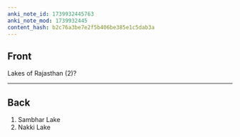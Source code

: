 ```yaml
---
anki_note_id: 1739932445763
anki_note_mod: 1739932445
content_hash: b2c76a3be7e2f5b406be385e1c5dab3a
---
```


## Front

Lakes of Rajasthan (2)?

<hr/>

## Back

1. Sambhar Lake  
2. Nakki Lake
